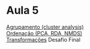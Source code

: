 # Aula 5

[Agrupamento (cluster analysis)](Análise_de_Agrupamento.md)  
[Ordenação (PCA, RDA, NMDS)](Ordenação.md)  
[Transformações](Trasformações.md)
Desafio Final  
